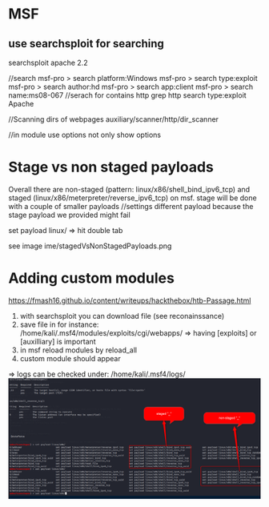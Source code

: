 # MSF 

## use searchsploit for searching
searchsploit apache 2.2

//search
msf-pro > search platform:Windows
msf-pro > search type:exploit
msf-pro > search author:hd
msf-pro > search app:client
msf-pro > search name:ms08-067
//serach for contains http
grep http search type:exploit Apache


//Scanning dirs of webpages
auxiliary/scanner/http/dir_scanner

//in module use options not only show
options 

# Stage vs non staged payloads 

Overall there are non-staged  (pattern: linux/x86/shell_bind_ipv6_tcp) and staged (linux/x86/meterpreter/reverse_ipv6_tcp) on msf. stage will be done with a couple of smaller payloads
//settings different payload because the stage payload we provided might fail

set payload linux/ => hit double tab

see image ime/stagedVsNonStagedPayloads.png


# Adding custom modules

https://fmash16.github.io/content/writeups/hackthebox/htb-Passage.html

1) with searchsploit you can download file (see reconainssance)
2) save file in for instance:  /home/kali/.msf4/modules/exploits/cgi/webapps/ => having [exploits] or [auxilliary] is important
3) in msf reload modules by reload_all
4) custom module should appear

=> logs can be checked under: /home/kali/.msf4/logs/
![stagedVsNonStagedPayload](img/stagedVsNonStagedPayload.png)
